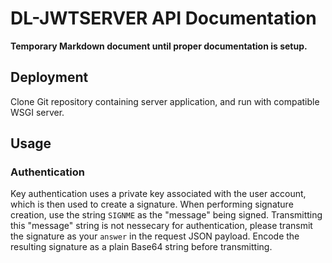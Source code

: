 # DL-JWTSERVER API Documentation
**Temporary Markdown document until proper documentation is setup.**

## Deployment
Clone Git repository containing server application, and run with compatible WSGI server.

## Usage

### Authentication
Key authentication uses a private key associated with the user account, which is then used to create a signature.
When performing signature creation, use the string `SIGNME` as the "message" being signed. Transmitting this "message" string is not nessecary for authentication, please transmit the signature as your `answer` in the request JSON payload. Encode the resulting signature as a plain Base64 string before transmitting.
